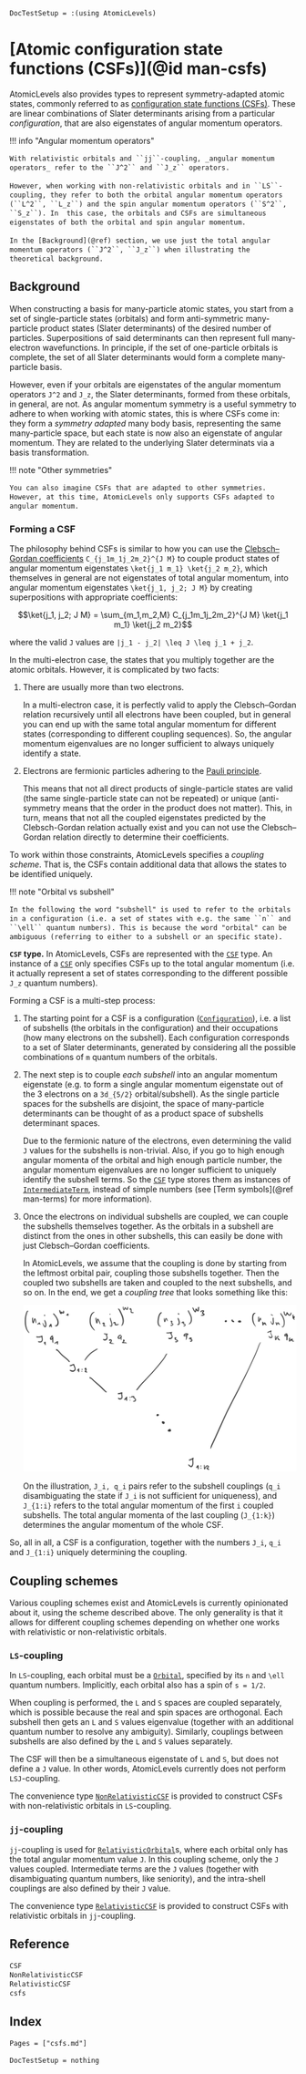 ```@meta
DocTestSetup = :(using AtomicLevels)
```

# [Atomic configuration state functions (CSFs)](@id man-csfs)

AtomicLevels also provides types to represent symmetry-adapted atomic states, commonly referred to as [configuration state functions (CSFs)](https://en.wikipedia.org/wiki/Configuration_state_function). These are linear combinations of Slater determinants arising from a particular _configuration_, that are also eigenstates of angular momentum operators.

!!! info "Angular momentum operators"

    With relativistic orbitals and ``jj``-coupling, _angular momentum operators_ refer to the ``J^2`` and ``J_z`` operators.

    However, when working with non-relativistic orbitals and in ``LS``-coupling, they refer to both the orbital angular momentum operators (``L^2``, ``L_z``) and the spin angular momentum operators (``S^2``, ``S_z``). In  this case, the orbitals and CSFs are simultaneous eigenstates of both the orbital and spin angular momentum.

    In the [Background](@ref) section, we use just the total angular momentum operators (``J^2``, ``J_z``) when illustrating the theoretical background.

## Background

When constructing a basis for many-particle atomic states, you start from a set of single-particle states (orbitals) and form anti-symmetric many-particle product states (Slater determinants) of the desired number of particles. Superpositions of said determinants can then represent full many-electron wavefunctions. In principle, if the set of one-particle orbitals is complete, the set of all Slater determinants would form a complete many-particle basis.

However, even if your orbitals are eigenstates of the angular momentum operators ``J^2`` and ``J_z``, the Slater determinants, formed from these orbitals, in general, are not. As angular momentum symmetry is a useful symmetry to adhere to when working with atomic states, this is where CSFs come in: they form a _symmetry adapted_ many body basis, representing the same many-particle space, but each state is now also an eigenstate of angular momentum. They are related to the underlying Slater determinats via a basis transformation.

!!! note "Other symmetries"

    You can also imagine CSFs that are adapted to other symmetries. However, at this time, AtomicLevels only supports CSFs adapted to angular momentum.

### Forming a CSF

The philosophy behind CSFs is similar to how you can use the [Clebsch–Gordan coefficients](https://en.wikipedia.org/wiki/Clebsch%E2%80%93Gordan_coefficients) ``C_{j_1m_1j_2m_2}^{J M}`` to couple product states of angular momentum eigenstates ``\ket{j_1 m_1} \ket{j_2 m_2}``, which themselves in general are not eigenstates of total angular momentum, into angular momentum eigenstates ``\ket{j_1, j_2; J M}`` by creating superpositions with appropriate coefficients:

```math
\ket{j_1, j_2; J M} = \sum_{m_1,m_2,M}
C_{j_1m_1j_2m_2}^{J M}
\ket{j_1 m_1} \ket{j_2 m_2}
```

where the valid ``J`` values are ``|j_1 - j_2| \leq J \leq j_1 + j_2``.

In the multi-electron case, the states that you multiply together are the atomic orbitals. However, it is complicated by two facts:

1. There are usually more than two electrons.

    In a multi-electron case, it is perfectly valid to apply the Clebsch–Gordan relation recursively until all electrons have been coupled, but in general you can end up with the same total angular momentum for different states (corresponding to different coupling sequences). So, the angular momentum eigenvalues are no longer sufficient to always uniquely identify a state.

2. Electrons are fermionic particles adhering to the [Pauli principle](https://en.wikipedia.org/wiki/Pauli_exclusion_principle).

   This means that not all direct products of single-particle states are valid (the same single-particle state can not be repeated) or unique (anti-symmetry means that the order in the product does not matter). This, in turn, means that not all the coupled eigenstates predicted by the Clebsch-Gordan relation actually exist and you can not use the Clebsch–Gordan relation directly to determine their coefficients.

To work within those constraints, AtomicLevels specifies a _coupling scheme_. That is, the CSFs contain additional data that allows the states to be identified uniquely.

!!! note "Orbital vs subshell"

    In the following the word "subshell" is used to refer to the orbitals in a configuration (i.e. a set of states with e.g. the same ``n`` and ``\ell`` quantum numbers). This is because the word "orbital" can be ambiguous (referring to either to a subshell or an specific state).

**`CSF` type.** In AtomicLevels, CSFs are represented with the [`CSF`](@ref) type. An instance of a [`CSF`](@ref) only specifies CSFs up to the total angular momentum (i.e. it actually represent a set of states corresponding to the different possible ``J_z`` quantum numbers).

Forming a CSF is a multi-step process:

1. The starting point for a CSF is a configuration ([`Configuration`](@ref)), i.e. a list of subshells (the orbitals in the configuration) and their occupations (how many electrons on the subshell). Each configuration corresponds to a set of Slater determinants, generated by considering all the possible combinations of `m` quantum numbers of the orbitals.

2. The next step is to couple _each subshell_ into an angular momentum eigenstate (e.g. to form a single angular momentum eigenstate out of the 3 electrons on a ``3d_{5/2}`` orbital/subshell). As the single particle spaces for the subshells are disjoint, the space of many-particle determinants can be thought of as a product space of subshells determinant spaces.

   Due to the fermionic nature of the electrons, even determining the valid ``J`` values for the subshells is non-trivial. Also, if you go to high enough angular momenta of the orbital and high enough particle number, the angular momentum eigenvalues are no longer sufficient to uniquely identify the subshell terms. So the [`CSF`](@ref) type stores them as instances of [`IntermediateTerm`](@ref), instead of simple numbers (see [Term symbols](@ref man-terms) for more information).

3. Once the electrons on individual subshells are coupled, we can couple the subshells themselves together. As the orbitals in a subshell are distinct from the ones in other subshells, this can easily be done with just Clebsch–Gordan coefficients.

   In AtomicLevels, we assume that the coupling is done by starting from the leftmost orbital pair, coupling those subshells together. Then the coupled two subshells are taken and coupled to the next subshells, and so on. In the end, we get a _coupling tree_ that looks something like this:

   ![](couplingtree.svg)

    On the illustration, ``J_i, q_i`` pairs refer to the subshell couplings (``q_i`` disambiguating the state if ``J_i`` is not sufficient for uniqueness), and ``J_{1:i}`` refers to the total angular momentum of the first ``i`` coupled subshells. The total angular momenta of the last coupling (``J_{1:k}``) determines the angular momentum of the whole CSF.

So, all in all, a CSF is a configuration, together with the numbers ``J_i``, ``q_i`` and ``J_{1:i}`` uniquely determining the coupling.

## Coupling schemes

Various coupling schemes exist and AtomicLevels is currently opinionated about it, using the scheme described above. The only generality is that it allows for different coupling schemes depending on whether one works with relativistic or non-relativistic orbitals.

### ``LS``-coupling

In ``LS``-coupling, each orbital must be a [`Orbital`](@ref), specified by its ``n`` and ``\ell`` quantum numbers. Implicitly, each orbital also has a spin of ``s = 1/2``.

When coupling is performed, the ``L`` and ``S`` spaces are coupled separately, which is possible because the real and spin spaces are orthogonal. Each subshell then gets an ``L`` and ``S`` values eigenvalue (together with an additional quantum number to resolve any ambiguity). Similarly, couplings between subshells are also defined by the ``L`` and ``S`` values separately.

The CSF will then be a simultaneous eigenstate of ``L`` and ``S``, but does not define a ``J`` value. In other words, AtomicLevels currently does not perform ``LSJ``-coupling.

The convenience type [`NonRelativisticCSF`](@ref) is provided to construct CSFs with non-relativistic orbitals in ``LS``-coupling.

### ``jj``-coupling

``jj``-coupling is used for [`RelativisticOrbital`](@ref)s, where each orbital only has the total angular momentum value ``J``. In this coupling scheme, only the ``J`` values coupled. Intermediate terms are the ``J`` values (together with disambiguating quantum numbers, like seniority), and the intra-shell couplings are also defined by their ``J`` value.

The convenience type [`RelativisticCSF`](@ref) is provided to construct CSFs with relativistic orbitals in ``jj``-coupling.

## Reference

```@docs
CSF
NonRelativisticCSF
RelativisticCSF
csfs
```

## Index

```@index
Pages = ["csfs.md"]
```

```@meta
DocTestSetup = nothing
```
